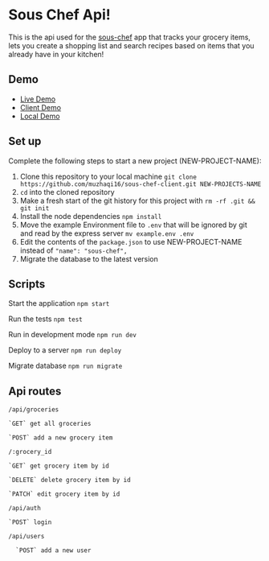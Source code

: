 # Sous Chef Api!

This is the api used for the [sous-chef](https://github.com/muzhaqi16/sous-chef-client) app that tracks your grocery items, lets you create a shopping list and search recipes based on items that you already have in your kitchen!
## Demo

- [Live Demo](https://sleepy-reaches-47839.herokuapp.com/api)
- [Client Demo](https://sous-chef.artanmuzhaqi.now.sh/)
- [Local Demo](http://localhost:8000/api)

## Set up

Complete the following steps to start a new project (NEW-PROJECT-NAME):

1. Clone this repository to your local machine `git clone https://github.com/muzhaqi16/sous-chef-client.git NEW-PROJECTS-NAME`
2. `cd` into the cloned repository
3. Make a fresh start of the git history for this project with `rm -rf .git && git init`
4. Install the node dependencies `npm install`
5. Move the example Environment file to `.env` that will be ignored by git and read by the express server `mv example.env .env`
6. Edit the contents of the `package.json` to use NEW-PROJECT-NAME instead of `"name": "sous-chef",`
7. Migrate the database to the latest version

## Scripts
  
Start the application `npm start`

Run the tests `npm test`

Run in development mode `npm run dev`

Deploy to a server `npm run deploy`

Migrate database `npm run migrate`

## Api routes

`/api/groceries`

    `GET` get all groceries
    
    `POST` add a new grocery item
    
  `/:grocery_id`
  
    `GET` get grocery item by id
    
    `DELETE` delete grocery item by id
    
    `PATCH` edit grocery item by id
    
`/api/auth`

    `POST` login 
    
`/api/users`

      `POST` add a new user
